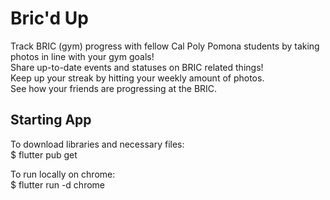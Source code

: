 # Bric'd Up

Track BRIC (gym) progress with fellow Cal Poly Pomona students by taking photos in line with your gym goals!  
Share up-to-date events and statuses on BRIC related things!  
Keep up your streak by hitting your weekly amount of photos.  
See how your friends are progressing at the BRIC.  

## Starting App

To download libraries and necessary files:  
$ flutter pub get  


To run locally on chrome:  
$ flutter run -d chrome  
